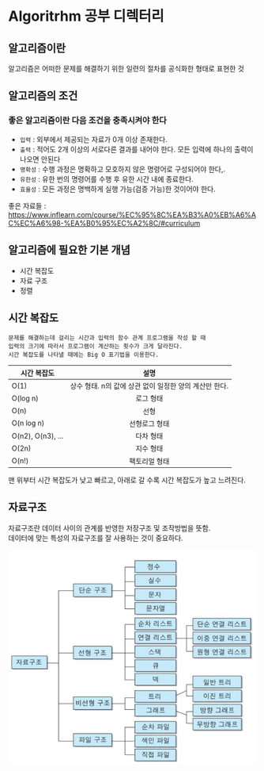 # Algoritrhm 공부 디렉터리

## 알고리즘이란

알고리즘은 어떠한 문제를 해결하기 위한 일련의 절차를 공식화한 형태로 표현한 것

## 알고리즘의 조건

### 좋은 알고리즘이란 다음 조건을 충족시켜야 한다

* `입력` : 외부에서 제공되는 자료가 0개 이상 존재한다.
* `출력` : 적어도 2개 이상의 서로다른 결과를 내어야 한다. 모든 입력에 하나의 출력이 나오면 안된다
* `명확성` : 수행 과정은 명확하고 모호하지 않은 명령어로 구성되어야 한다,.
* `유한성` : 유한 번의 명령어를 수행 후 유한 시간 내에 종료한다.
* `효율성` : 모든 과정은 명백하게 실행 가능(검증 가능)한 것이어야 한다.

좋은 자료들 : https://www.inflearn.com/course/%EC%95%8C%EA%B3%A0%EB%A6%AC%EC%A6%98-%EA%B0%95%EC%A2%8C/#curriculum

## 알고리즘에 필요한 기본 개념

* 시간 복잡도
* 자료 구조
* 정렬

## 시간 복잡도
    문제를 해결하는데 걸리는 시간과 입력의 함수 관계 프로그램을 작성 할 때  
    입력의 크기에 따라서 프로그램이 계산하는 횟수가 크게 달라진다.  
    시간 복잡도를 나타낼 때에는 Big O 표기법을 이용한다. 

| 시간 복잡도 | 설명 |
| --- |:---:|
| O(1) | 상수 형태. n의 값에 상관 없이 일정한 양의 계산만 한다.
| O(log n) | 로그 형태
| O(n) | 선형
| O(n log n) | 선형로그 형태
| O(n2), O(n3), ... | 다차 형태
| O(2n) | 지수 형태
| O(n!) | 팩토리얼 형태

맨 위부터 시간 복잡도가 낮고 빠르고, 아래로 갈 수록 시간 복잡도가 높고 느려진다.

## 자료구조

자료구조란 데이터 사이의 관계를 반영한 저장구조 및 조작방법을 뜻함.  
데이터에 맞는 특성의 자료구조를 잘 사용하는 것이 중요하다.

![자료구조사진](./image/자료구조사진.png)